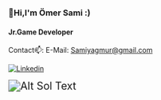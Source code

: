 ### 👋Hi,I'm Ömer Sami :)
#### Jr.Game Developer




Contact📫:
E-Mail: Samiyagmur@gmail.com

[![Linkedin](https://user-images.githubusercontent.com/77567437/204914179-e4bdb56f-6a88-4db3-88c2-c9df092f2184.png)][1]

[1]: https://www.linkedin.com/in/%C3%B6mer-sami-ya%C4%9Fmur-6b64b018b/


<img src="https://media.giphy.com/media/Rs2iAnfEImXIs/giphy.gif" alt="Alt Sol Text" style="zoom:150%;" />



<!-- Include the library. -->
<script
  src="https://unpkg.com/github-calendar@latest/dist/github-calendar.min.js"
></script>

<script>
    GitHubCalendar(".calendar", "your-username");
    // or enable responsive functionality
    GitHubCalendar(".calendar", "your-username", { responsive: true });
</script>
         
